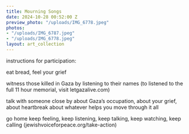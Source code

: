 ```yaml
---
title: Mourning Songs
date: 2024-10-28 00:52:00 Z
preview_photo: "/uploads/IMG_6778.jpeg"
photos:
- "/uploads/IMG_6787.jpeg"
- "/uploads/IMG_6778.jpeg"
layout: art_collection
---
```


instructions for participation:

eat bread, feel your grief

witness those killed in Gaza by listening to their names
(to listened to the full 11 hour memorial, visit letgazalive.com)

talk with someone close by
about Gaza’s occupation, about your grief, about heartbreak
about whatever helps you move through it all

go home
keep feeling, keep listening, keep talking, keep watching, keep calling
\(jewishvoiceforpeace.org/take-action)
